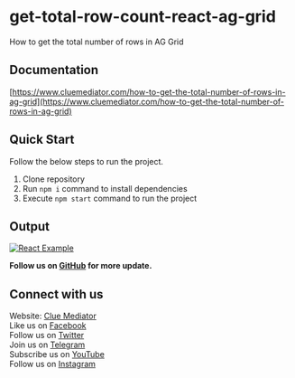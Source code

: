 # get-total-row-count-react-ag-grid

How to get the total number of rows in AG Grid

## Documentation

[https://www.cluemediator.com/how-to-get-the-total-number-of-rows-in-ag-grid](https://www.cluemediator.com/how-to-get-the-total-number-of-rows-in-ag-grid)

## Quick Start

Follow the below steps to run the project.

1. Clone repository
2. Run `npm i` command to install dependencies
3. Execute `npm start` command to run the project

## Output

[![React Example](https://www.cluemediator.com/wp-content/uploads/2022/07/output-how-to-get-the-total-number-of-rows-in-ag-grid-clue-mediator.gif)](https://www.cluemediator.com/how-to-get-the-total-number-of-rows-in-ag-grid)

**Follow us on [GitHub](https://github.com/cluemediator) for more update.**

## Connect with us

Website: [Clue Mediator](https://www.cluemediator.com)  
Like us on [Facebook](https://www.facebook.com/thecluemediator)  
Follow us on [Twitter](https://twitter.com/cluemediator)  
Join us on [Telegram](https://t.me/cluemediator)  
Subscribe us on [YouTube](https://www.youtube.com/ClueMediator)  
Follow us on [Instagram](https://www.instagram.com/clue_mediator)